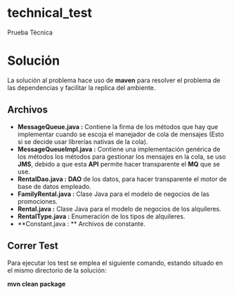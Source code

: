 # technical_test
Prueba Técnica

# Solución

La solución al problema hace uso de **maven** para resolver el problema de las dependencias y facilitar la replica del ambiente.


## Archivos

 - **MessageQueue.java :** Contiene la firma de los métodos que hay que implementar  cuando se escoja el manejador de cola de mensajes (Esto si se decide usar librerías nativas de la cola).
 - **MessageQueueImpl.java :** Contiene una implementación genérica de los métodos los métodos para gestionar los mensajes en la cola, se uso **JMS**, debido a que esta **API** permite hacer transparente el **MQ** que se use.
 - **RentalDao.java :** **DAO** de los datos, para hacer transparente el motor de base de datos empleado.
 - **FamilyRental.java :** Clase Java para el modelo de negocios de las promociones.
 - **Rental.java :** Clase Java para el modelo de negocios de los alquileres.
 - **RentalType.java :** Enumeración de los tipos de alquileres.
 - **Constant.java : ** Archivos de constante.

## Correr Test

Para ejecutar los test se emplea el siguiente comando, estando situado en el mismo directorio de la solución:

**mvn clean package**



